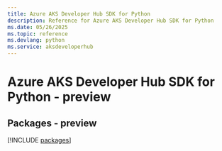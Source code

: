 ```yaml
---
title: Azure AKS Developer Hub SDK for Python
description: Reference for Azure AKS Developer Hub SDK for Python
ms.date: 05/26/2025
ms.topic: reference
ms.devlang: python
ms.service: aksdeveloperhub
---
```

# Azure AKS Developer Hub SDK for Python - preview
## Packages - preview
[!INCLUDE [packages](aks-developer-hub-index.md)]